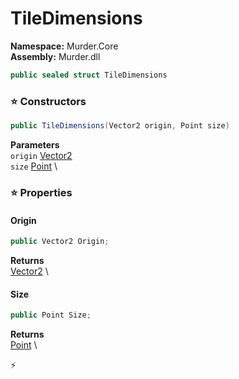 # TileDimensions

**Namespace:** Murder.Core \
**Assembly:** Murder.dll

```csharp
public sealed struct TileDimensions
```

### ⭐ Constructors
```csharp
public TileDimensions(Vector2 origin, Point size)
```

**Parameters** \
`origin` [Vector2](../..//Murder/Core/Geometry/Vector2.html) \
`size` [Point](../..//Murder/Core/Geometry/Point.html) \

### ⭐ Properties
#### Origin
```csharp
public Vector2 Origin;
```

**Returns** \
[Vector2](../..//Murder/Core/Geometry/Vector2.html) \
#### Size
```csharp
public Point Size;
```

**Returns** \
[Point](../..//Murder/Core/Geometry/Point.html) \


⚡